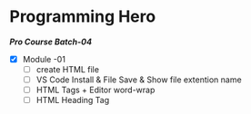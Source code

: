 # Programming Hero

**_Pro Course Batch-04_**

- [x] Module -01
  - [ ] create HTML file
  - [ ] VS Code Install & File Save & Show file extention name
  - [ ] HTML Tags + Editor word-wrap
  - [ ] HTML Heading Tag
